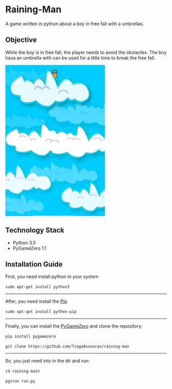 # Raining-Man
A game written in python about a boy in free fall with a umbrellas.

## Objective
While the boy is in free fall, the player needs to avoid the
obstacles. The boy hava an umbrella with can be used for a little
time to break the free fall.

![Raining Main img](https://raw.githubusercontent.com/TiagoAssuncao/raining-man/adding_hooks/images/firstversion.png)

## Technology Stack
* Python 3.5
* PyGameZero 1.1

## Installation Guide
First, you need install python in your system

`sudo apt-get install python3`

***

After, you need install the [Pip](https://pypi.python.org/pypi/pip)

`sudo apt-get install python-pip`

***

Finally, you can install the [PyGameZero](http://pygame-zero.readthedocs.io/en/latest/)
and clone the repository:

`pip install pygamezero`

`git clone https://github.com/TiagoAssuncao/raining-man`

***

So, you just need into in the dir and run:

`cd raining-main`

`pgzrun run.py`
